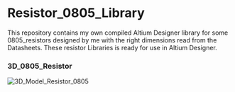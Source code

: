 # Resistor_0805_Library
This repository contains my own compiled Altium Designer library for some 0805_resistors designed by me with the right dimensions read from the Datasheets. These resistor Libraries is ready for use in Altium Designer.

### 3D_0805_Resistor
![3D_Model_Resistor_0805](https://user-images.githubusercontent.com/57021975/92020993-f2821780-ed50-11ea-8836-5b517ff852b5.JPG)
